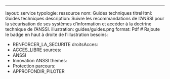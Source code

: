 ---
layout: service
typologie: ressource
nom: Guides techniques
titreHtml: Guides techniques
description: Suivre les recommandations de l’ANSSI pour la sécurisation de ses systèmes d’information et accéder à la doctrine technique de l’ANSSI.
illustration: guides/guides.png
format: Pdf # Rajoute le badge en haut à droite de l'illustration
besoins:
  - RENFORCER_LA_SECURITE
droitsAcces:
  - ACCES_LIBRE
sources:
  - ANSSI
  - Innovation ANSSI
themes:
  - Protection
parcours:
  - APPROFONDIR_PILOTER
